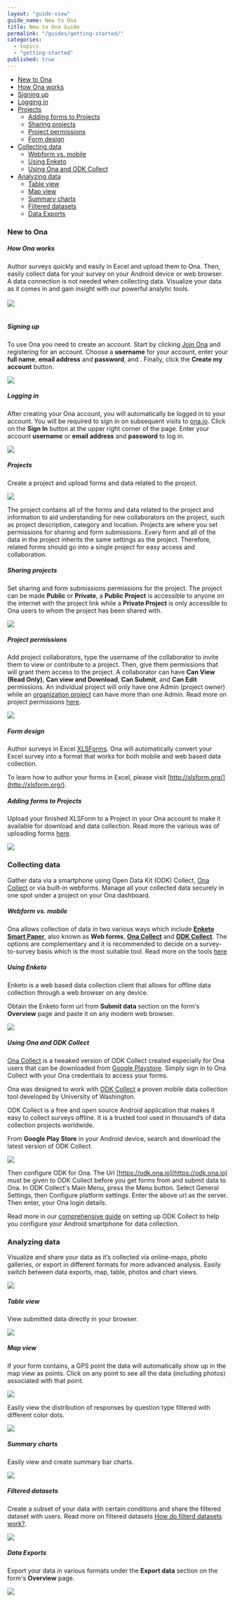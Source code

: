 ```yaml
---
layout: "guide-view"
guide_name: New to Ona
title: New to Ona Guide
permalink: "/guides/getting-started/"
categories: 
  - topics
  - "getting-started"
published: true
---
```


* [New to Ona](#new-to-ona)
 * [How Ona works](#how-ona-works)
 * [Signing up](#signing-up)
 * [Logging in](#logging-in)
 * [Projects](#projects)
   * [Adding forms to Projects](#adding_forms_to_projects) 
   * [Sharing projects](#sharing-projects)
   * [Project permissions](#project-permissions)
   * [Form design](#form-design)
* [Collecting data](#collecting-data)
  * [Webform vs. mobile](#webform-vs-mobile)
  * [Using Enketo](#using-enketo)
  * [Using Ona and ODK Collect](#using-ona-odk-collect)  
* [Analyzing data](#analyzing-data)
  * [Table view](#the-data-view)
  * [Map view](#map-view)
  * [Summary charts](#summary-charts)
  * [Filtered datasets](#filtered-datasets)
  * [Data Exports](#data-exports)

### New to Ona

##### <a name="how-ona-works"></a>How Ona works

Author surveys quickly and easily in Excel and upload them to Ona. Then, easily collect data for your survey on your Android device or web browser. A data connection is not needed when collecting data. Visualize your data as it comes in and gain insight with our powerful analytic tools.
<br><br>
![](/content/screenshots/getting-started/how-ona-works.jpg)
<br><br>

##### <a name="signing-up"></a>Signing up

To use Ona you need to create an account. Start by clicking [Join Ona](https://ona.io/join) and registering for an account. Choose a **username** for your account, enter your  **full name**, **email address** and **password**, and . Finally, click the **Create my account** button.

![](/content/screenshots/getting-started/signing_up.png) 

##### <a name="logging-in"></a>Logging in

After creating your Ona account, you will automatically be logged in to your account. You will be required to sign in on subsequent visits to [ona.io](https://ona.io). Click on the **Sign In** button at the upper right corner of the page. Enter your account **username** or **email address** and **password** to log in. 

![](/content/screenshots/getting-started/logging_in.png)

##### Projects

Create a project and upload forms and data related to the project. 

![](/content/screenshots/getting-started/getting_started_new_project.png)

The project contains all of the forms and data related to the project and information to aid understanding for new collaborators on the project, such as project description, category and location. Projects are where you set permissions for sharing and form submissions. Every form and all of the data in the project inherits the same settings as the project. Therefore, related forms should go into a single project for easy access and collaboration.

##### <a name="sharing-projects"></a>Sharing projects

Set sharing and form submissions permissions for the project. The project can be made **Public** or **Private**, a **Public Project** is accessible to anyone on the internet with the project link while a **Private Project** is only accessible to Ona users to whom the project has been shared with. 

![](/content/screenshots/getting-started/getting_started_private_public.png)

##### <a name="project-permissions"></a>Project permissions

Add project collaborators, type the username of the collaborator to invite them to view or contribute to a project. Then, give them permissions that will grant them access to the project. A collaborator can have **Can View (Read Only)**, **Can view and Download**, **Can Submit**, and **Can Edit** permissions. An individual project will only have one Admin (project owner) while an [organization project](https://help.ona.io/guides/organizations/#organization-projects) can have more than one Admin. Read more on project permissions [here](http://help.ona.io/guides/projects/#permission-levels).

![](/content/screenshots/getting-started/getting_started_project_permissions.png)

##### <a name="form-design"></a>Form design

Author surveys in Excel [XLSForms](http://xlsform.org/). Ona will automatically convert your Excel survey into a format that works for both mobile and web based data collection.

To learn how to author your forms in Excel, please visit [http://xlsform.org/](http://xlsform.org/).

##### <a name="adding_forms_to_projects"></a>Adding forms to Projects

Upload your finished XLSForm to a Project in your Ona account to make it available for download and data collection. Read more the various was of uploading forms [here](https://help.ona.io/faq/uploading-xlsform/).

![](/content/screenshots/getting-started/getting_started_add_form.png)

### <a name="collecting-data"></a>Collecting data

Gather data via a smartphone using Open Data Kit (ODK) Collect, [Ona Collect](http://blog.ona.io/general/2015/12/02/ona-collect.html) or via built-in webforms. Manage all your collected data securely in one spot under a project on your Ona dashboard.

##### <a name="webform-vs-mobile"></a>Webform vs. mobile

Ona allows collection of data in two various ways which include **[Enketo Smart Paper](https://enketo.org/)**, also known as **Web forms**, **[Ona Collect](http://blog.ona.io/general/2015/12/02/ona-collect.html)** and **[ODK Collect](https://play.google.com/store/apps/details?id=org.odk.collect.android)**. The options are complementary and it is recommended to decide on a survey-to-survey basis which is the most suitable tool. Read more on the tools [here](/guides/data-collection)

##### <a name="using-enketo"></a>Using Enketo

Enketo is a web based data collection client that allows for offline data collection through a web browser on any device.

Obtain the Enketo form url from **Submit data** section on the form's  **Overview** page and paste it on any modern web browser.

![](/content/screenshots/getting-started/getting_started_enketo_url.png)

##### <a name="using-ona-odk-collect"></a>Using Ona and ODK Collect

[Ona Collect](http://blog.ona.io/general/2015/12/02/ona-collect.html) is a tweaked version of ODK Collect created especially for Ona users that can be downloaded from [Google Playstore](https://play.google.com/store/apps/details?id=io.ona.collect.android). Simply sign in to Ona Collect with your Ona credentials to access your forms.

Ona was designed to work with [ODK Collect](https://play.google.com/store/apps/details?id=org.odk.collect.android) a proven mobile data collection tool developed by University of Washington.

ODK Collect is a free and open source Android application that makes it easy to collect surveys offline. It is a trusted tool used in thousand’s of data collection projects worldwide.

From **Google Play Store** in your Android device, search and download the latest version of ODK Collect. 

![](/content/screenshots/getting-started/install-odk.png)

Then configure ODK for Ona. The Url [https://odk.ona.io](https://odk.ona.io) must be given to ODK Collect before you get forms from and submit data to Ona. In ODK Collect's Main Menu, press the Menu button. Select General Settings, then Configure platform settings. Enter the above url as the server. Then enter, your Ona login details.

Read more in our [comprehensive guide](https://help.ona.io/guides/data-collection/#install-odk-collect) on setting up ODK Collect to help you configure your Android smartphone for data collection.

### <a name="analyzing-data"></a>Analyzing data

Visualize and share your data as it’s collected via online-maps, photo galleries, or export in different formats for more advanced analysis. Easily switch between data exports, map, table, photos and chart views.

![](/content/screenshots/getting-started/getting_started_viewing_submitted_data.png)

##### <a name="the-data-view"></a>Table view

View submitted data directly in your browser. 

![](/content/screenshots/getting-started/getting_started_table_view.png)

##### <a name="map-view"></a>Map view

If your form contains, a GPS point the data will automatically show up in the map view as points. Click on any point to see all the data (including photos) associated with that point. 

![](/content/screenshots/getting-started/getting_started_gps_points.png)

Easily view the distribution of responses by question type filtered with different color dots.

![](/content/screenshots/getting-started/getting_started_maps.png)

##### <a name="summary-charts"></a>Summary charts

Easily view and create summary bar charts.

![](/content/screenshots/getting-started/getting_started_summarry_charts.png)

##### <a name="filtered-datasets"></a>Filtered datasets

Create a subset of your data with certain conditions and share the filtered dataset with users. Read more on filtered datasets [How do filterd datasets work?](https://help.ona.io/faq/filtered-datasets).

![](/content/screenshots/getting-started/getting_started_filtered_datasets.png)
 
##### <a name="data-exports"></a>Data Exports

Export your data in various formats under the **Export data** section on the form's **Overview** page.

![](/content/screenshots/getting-started/getting-started-data-exports.png)
